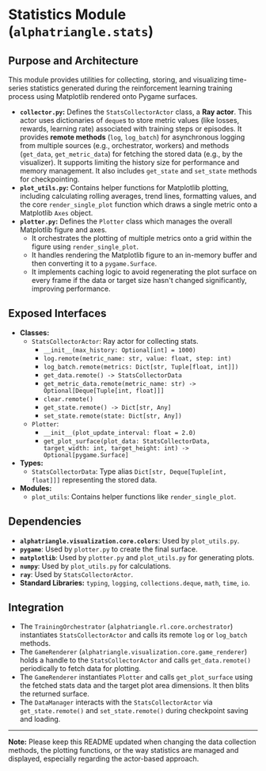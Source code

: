 # Statistics Module (`alphatriangle.stats`)

## Purpose and Architecture

This module provides utilities for collecting, storing, and visualizing time-series statistics generated during the reinforcement learning training process using Matplotlib rendered onto Pygame surfaces.

-   **`collector.py`:** Defines the `StatsCollectorActor` class, a **Ray actor**. This actor uses dictionaries of `deque`s to store metric values (like losses, rewards, learning rate) associated with training steps or episodes. It provides **remote methods** (`log`, `log_batch`) for asynchronous logging from multiple sources (e.g., orchestrator, workers) and methods (`get_data`, `get_metric_data`) for fetching the stored data (e.g., by the visualizer). It supports limiting the history size for performance and memory management. It also includes `get_state` and `set_state` methods for checkpointing.
-   **`plot_utils.py`:** Contains helper functions for Matplotlib plotting, including calculating rolling averages, trend lines, formatting values, and the core `render_single_plot` function which draws a single metric onto a Matplotlib `Axes` object.
-   **`plotter.py`:** Defines the `Plotter` class which manages the overall Matplotlib figure and axes.
    -   It orchestrates the plotting of multiple metrics onto a grid within the figure using `render_single_plot`.
    -   It handles rendering the Matplotlib figure to an in-memory buffer and then converting it to a `pygame.Surface`.
    -   It implements caching logic to avoid regenerating the plot surface on every frame if the data or target size hasn't changed significantly, improving performance.

## Exposed Interfaces

-   **Classes:**
    -   `StatsCollectorActor`: Ray actor for collecting stats.
        -   `__init__(max_history: Optional[int] = 1000)`
        -   `log.remote(metric_name: str, value: float, step: int)`
        -   `log_batch.remote(metrics: Dict[str, Tuple[float, int]])`
        -   `get_data.remote() -> StatsCollectorData`
        -   `get_metric_data.remote(metric_name: str) -> Optional[Deque[Tuple[int, float]]]`
        -   `clear.remote()`
        -   `get_state.remote() -> Dict[str, Any]`
        -   `set_state.remote(state: Dict[str, Any])`
    -   `Plotter`:
        -   `__init__(plot_update_interval: float = 2.0)`
        -   `get_plot_surface(plot_data: StatsCollectorData, target_width: int, target_height: int) -> Optional[pygame.Surface]`
-   **Types:**
    -   `StatsCollectorData`: Type alias `Dict[str, Deque[Tuple[int, float]]]` representing the stored data.
-   **Modules:**
    -   `plot_utils`: Contains helper functions like `render_single_plot`.

## Dependencies

-   **`alphatriangle.visualization.core.colors`**: Used by `plot_utils.py`.
-   **`pygame`**: Used by `plotter.py` to create the final surface.
-   **`matplotlib`**: Used by `plotter.py` and `plot_utils.py` for generating plots.
-   **`numpy`**: Used by `plot_utils.py` for calculations.
-   **`ray`**: Used by `StatsCollectorActor`.
-   **Standard Libraries:** `typing`, `logging`, `collections.deque`, `math`, `time`, `io`.

## Integration

-   The `TrainingOrchestrator` (`alphatriangle.rl.core.orchestrator`) instantiates `StatsCollectorActor` and calls its remote `log` or `log_batch` methods.
-   The `GameRenderer` (`alphatriangle.visualization.core.game_renderer`) holds a handle to the `StatsCollectorActor` and calls `get_data.remote()` periodically to fetch data for plotting.
-   The `GameRenderer` instantiates `Plotter` and calls `get_plot_surface` using the fetched stats data and the target plot area dimensions. It then blits the returned surface.
-   The `DataManager` interacts with the `StatsCollectorActor` via `get_state.remote()` and `set_state.remote()` during checkpoint saving and loading.

---

**Note:** Please keep this README updated when changing the data collection methods, the plotting functions, or the way statistics are managed and displayed, especially regarding the actor-based approach.

